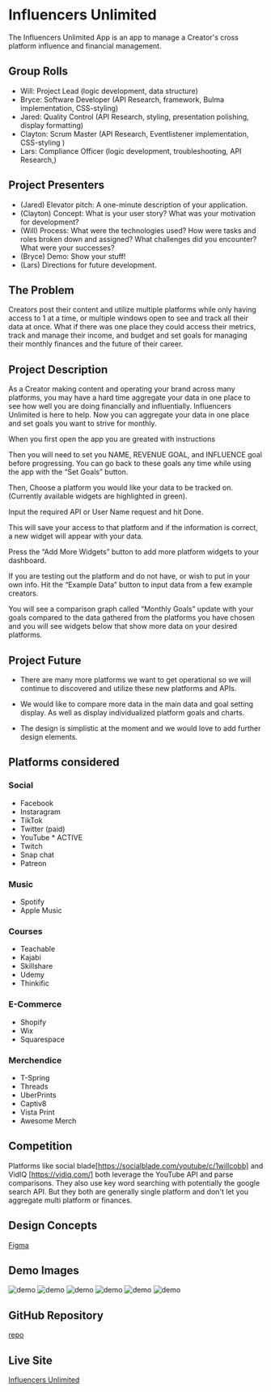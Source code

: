 # Influencers Unlimited

The Influencers Unlimited App is an app to manage a Creator's cross platform influence and financial management.

## Group Rolls

* Will: Project Lead (logic development, data structure)
* Bryce: Software Developer (API Research, framework, Bulma implementation, CSS-styling)
* Jared: Quality Control (API Research, styling, presentation polishing, display formatting)
* Clayton: Scrum Master (API Research, Eventlistener implementation, CSS-styling )
* Lars: Compliance Officer (logic development, troubleshooting, API Research,)

## Project Presenters

* (Jared) Elevator pitch: A one-minute description of your application.
* (Clayton) Concept: What is your user story? What was your motivation for development?
* (Will) Process: What were the technologies used? How were tasks and roles broken down and assigned? What challenges did you encounter? What were your successes?
* (Bryce) Demo: Show your stuff!
* (Lars) Directions for future development.

## The Problem

Creators post their content and utilize multiple platforms while only having access to 1 at a time, or multiple windows open to see and track all their data at once. 
What if there was one place they could access their metrics, track and manage their income, and budget and set goals for managing their monthly finances and the future of their career. 

## Project Description

As a Creator making content and operating your brand across many platforms, you may have a hard time aggregate your data in one place to see how well you are doing financially and influentially. Influencers Unlimited is here to help. Now you can aggregate your data in one place and set goals you want to strive for monthly. 

When you first open the app you are greated with instructions

Then you will need to set you NAME, REVENUE GOAL, and INFLUENCE goal before progressing. You can go back to these goals any time while using the app with the “Set Goals” button.

Then, Choose a platform you would like your data to be tracked on. (Currently available widgets are highlighted in green). 

Input the required API or User Name request and hit Done. 

This will save your access to that platform and if the information is correct, a new widget will appear with your data. 

Press the “Add More Widgets” button to add more platform widgets to your dashboard. 

If you are testing out the platform and do not have, or wish to put in your own info. Hit the “Example Data” button to input data from a few example creators. 

You will see a comparison graph called “Monthly Goals” update with your goals compared to the data gathered from the platforms you have chosen and you will see widgets below that show more data on your desired platforms.


## Project Future

* There are many more platforms we want to get operational so we will continue to discovered and utilize these new platforms and APIs. 

* We would like to compare more data in the main data and goal setting display. As well as display individualized platform goals and charts. 

* The design is simplistic at the moment and we would love to add further design elements.


## Platforms considered

### Social

* Facebook
* Instaragram
* TikTok
* Twitter (paid)
* YouTube * ACTIVE
* Twitch
* Snap chat
* Patreon

### Music

* Spotify
* Apple Music

### Courses

* Teachable
* Kajabi
* Skillshare
* Udemy
* Thinkific 

### E-Commerce

* Shopify
* Wix
* Squarespace

### Merchendice

* T-Spring
* Threads
* UberPrints
* Captiv8
* Vista Print
* Awesome Merch

## Competition

Platforms like social blade[https://socialblade.com/youtube/c/1willcobb] and VidIQ [https://vidiq.com/] both leverage the YouTube API and parse comparisons. They also use key word searching with potentially the google search API. But they both are generally single platform and don't let you aggregate multi platform or finances. 

## Design Concepts

[Figma](https://www.figma.com/file/Fmx1sUAOSJZDFFbjr8eenN/%22App-Name-Here%22---Project-1-Group-Project?type=design&node-id=0%3A1&t=8fKFVH06Jsgbxh1K-1)

## Demo Images

![demo](./assets/images/Main%20Page%20Desktop.png)
![demo](./assets/images/Main%20Page%20Moble.png)
![demo](./assets/images/Options.png)
![demo](./assets/images/Goals%20solo.png)
![demo](./assets/images/Coming%20Soon%20Modal.png)
![demo](./assets/images/Welcome%20and%20Info.png)

## GitHub Repository

[repo](https://github.com/Claytonlax/Creator-App-2)

## Live Site

[Influencers Unlimited](https://claytonlax.github.io/Creator-App-2/)

